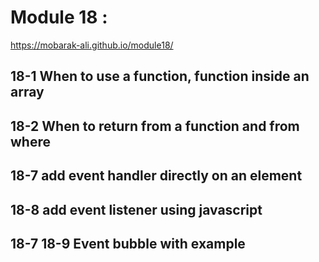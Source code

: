 # Module 18 :
https://mobarak-ali.github.io/module18/

## 18-1 When to use a function, function inside an array
## 18-2 When to return from a function and from where

## 18-7 add event handler directly on an element
## 18-8 add event listener using javascript

## 18-7 18-9 Event bubble with example
